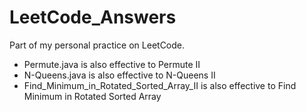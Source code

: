 # LeetCode_Answers
Part of my personal practice on LeetCode.
+ Permute.java is also effective to Permute II
+ N-Queens.java is also effective to N-Queens II
+ Find_Minimum_in_Rotated_Sorted_Array_II is also effective to Find Minimum in Rotated Sorted Array

